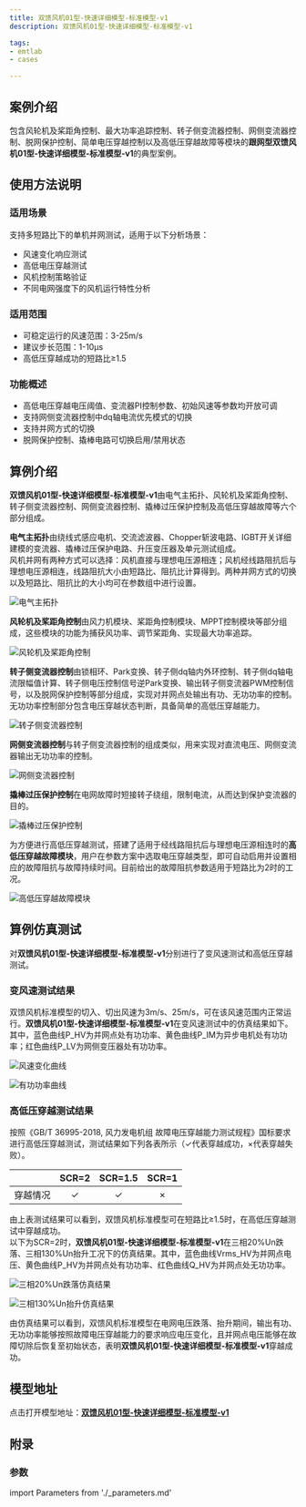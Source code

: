 ```yaml
---
title: 双馈风机01型-快速详细模型-标准模型-v1
description: 双馈风机01型-快速详细模型-标准模型-v1

tags:
- emtlab
- cases

---
```

## 案例介绍

包含风轮机及桨距角控制、最大功率追踪控制、转子侧变流器控制、网侧变流器控制、脱网保护控制、简单电压穿越控制以及高低压穿越故障等模块的**跟网型双馈风机01型-快速详细模型-标准模型-v1**的典型案例。


## 使用方法说明

### 适用场景  

支持多短路比下的单机并网测试，适用于以下分析场景：
   + 风速变化响应测试  
   + 高低电压穿越测试  
   + 风机控制策略验证  
   + 不同电网强度下的风机运行特性分析  

### 适用范围  
   + 可稳定运行的风速范围：3-25m/s  
   + 建议步长范围：1-10μs  
   + 高低压穿越成功的短路比≥1.5 

### 功能概述  
   + 高低电压穿越电压阈值、变流器PI控制参数、初始风速等参数均开放可调  
   + 支持网侧变流器控制中dq轴电流优先模式的切换  
   + 支持并网方式的切换  
   + 脱网保护控制、撬棒电路可切换启用/禁用状态

  
## 算例介绍

**双馈风机01型-快速详细模型-标准模型-v1**由电气主拓扑、风轮机及桨距角控制、转子侧变流器控制、网侧变流器控制、撬棒过压保护控制及高低压穿越故障等六个部分组成。

**电气主拓扑**由绕线式感应电机、交流滤波器、Chopper斩波电路、IGBT开关详细建模的变流器、撬棒过压保护电路、升压变压器及单元测试组成。  
风机并网有两种方式可以选择：风机直接与理想电压源相连；风机经线路阻抗后与理想电压源相连，线路阻抗大小由短路比、阻抗比计算得到。两种并网方式的切换以及短路比、阻抗比的大小均可在参数组中进行设置。  

![电气主拓扑](./wtg_dfig_01-fdm-std-v1b2-main.png "电气主拓扑")

**风轮机及桨距角控制**由风力机模块、桨距角控制模块、MPPT控制模块等部分组成，这些模块的功能为捕获风功率、调节桨距角、实现最大功率追踪。  

![风轮机及桨距角控制](./wtg_dfig_01-fdm-std-v1b2-mppt.png "风轮机及桨距角控制")


**转子侧变流器控制**由锁相环、Park变换、转子侧dq轴内外环控制、转子侧dq轴电流限幅值计算、转子侧电压控制信号逆Park变换、输出转子侧变流器PWM控制信号，以及脱网保护控制等部分组成，实现对并网点处输出有功、无功功率的控制。无功功率控制部分包含电压穿越状态判断，具备简单的高低压穿越能力。  

![转子侧变流器控制](./wtg_dfig_01-fdm-std-v1b2-rsc.png "转子侧变流器控制")


**网侧变流器控制**与转子侧变流器控制的组成类似，用来实现对直流电压、网侧变流器输出无功功率的控制。  

![网侧变流器控制](./wtg_dfig_01-fdm-std-v1b2-gsc.png "网侧变流器控制")

**撬棒过压保护控制**在电网故障时短接转子绕组，限制电流，从而达到保护变流器的目的。

![撬棒过压保护控制](./wtg_dfig_01-fdm-std-v1b2-crowbar.png "撬棒过压保护控制")

为方便进行高低压穿越测试，搭建了适用于经线路阻抗后与理想电压源相连时的**高低压穿越故障模块**，用户在参数方案中选取电压穿越类型，即可自动启用并设置相应的故障阻抗与故障持续时间。目前给出的故障阻抗参数适用于短路比为2时的工况。  

![高低压穿越故障模块](./wtg_dfig_01-fdm-std-v1b2-fault.png "高低压穿越故障模块")





  
## 算例仿真测试

对**双馈风机01型-快速详细模型-标准模型-v1**分别进行了变风速测试和高低压穿越测试。

### 变风速测试结果
双馈风机标准模型的切入、切出风速为3m/s、25m/s，可在该风速范围内正常运行。**双馈风机01型-快速详细模型-标准模型-v1**在变风速测试中的仿真结果如下。其中，蓝色曲线P_HV为并网点处有功功率、黄色曲线P_IM为异步电机处有功功率；红色曲线P_LV为网侧变压器处有功功率。  
  
![风速变化曲线](./wtg_dfig_01-fdm-std-v1b2-vwind.png "风速变化曲线")  

![有功功率曲线](./wtg_dfig_01-fdm-std-v1b2-pwind.png "")

### 高低压穿越测试结果
按照《GB/T 36995-2018, 风力发电机组 故障电压穿越能力测试规程》国标要求进行高低压穿越测试，测试结果如下列各表所示（✓代表穿越成功，×代表穿越失败）。  

|          |  SCR=2  |  SCR=1.5  |  SCR=1  |
|:--------:|:-------:|:---------:|:-------:|
|  穿越情况 |    ✓    |    ✓     |   ×     |  

由上表测试结果可以看到，双馈风机标准模型可在短路比≥1.5时，在高低压穿越测试中穿越成功。  
以下为SCR=2时，**双馈风机01型-快速详细模型-标准模型-v1**在三相20%Un跌落、三相130%Un抬升工况下的仿真结果。其中，蓝色曲线Vrms_HV为并网点电压、黄色曲线P_HV为并网点处有功功率、红色曲线Q_HV为并网点处无功功率。  

![三相20%Un跌落仿真结果](./wtg_dfig_01-fdm-std-v1b2-lvrt.png "三相20%Un跌落仿真结果")  

![三相130%Un抬升仿真结果](./wtg_dfig_01-fdm-std-v1b2-hvrt.png "三相130%Un抬升仿真结果")

由仿真结果可以看到，双馈风机标准模型在电网电压跌落、抬升期间，输出有功、无功功率能够按照故障电压穿越能力的要求响应电压变化，且并网点电压能够在故障切除后恢复至初始状态，表明**双馈风机01型-快速详细模型-标准模型-v1**穿越成功。  

## 模型地址

点击打开模型地址：[**双馈风机01型-快速详细模型-标准模型-v1**](https://cloudpss.net/model/open-cloudpss/WTG_DFIG_01-fdm-std-v1b2)  


## 附录

### 参数

import Parameters from './_parameters.md'

<Parameters/>



<!-- 
## 附：修改及调试日志

+ 20241223 验证异步电机外接鼠笼电路正确性，对比PSCAD中的鼠笼异步电机等值电路图，在CloudPSS中绘制易于理解的外接鼠笼等值电路图
+ 20241224 整理参数，参数标准化
+ 20241225 整理模型
    + 对比PSCAD中的双馈风机详细化模型，补充缺失的控制与参数（风力机部分缺少切入切出风速的控制，GSC侧控制缺少电流限制有功、无功优先的选择）
    + 补上之前参数表中遗漏的crowbar电路参数
+ 20241226 修改模型存在的问题
    + 功率量测元件基准频率有误
    + 增添全局变量
    + 整合解锁信号
    + 修改Crowbar控制
+ 20241227 修改模型存在的问题
    + 修改Crowbar外接二极管电路
    + 排查到风力机输出Pref处缺少速度限幅器
    + 修改GSC中PI控制器为抗饱和PI控制器
    + 修改I_RS电流表方向为注入变流器方向
    + 修改参数名中后缀为CONV的为GSC
    + 修改DBlk相关命名
+ 20241230-1231 调试功率突刺，修改模型存在的问题
+ 20250102 将全局变量移到参数列表中，调整功率量测方向一致
+ 20250106 为解决低风速下风机输出功率为负值的问题，尝试将风轮机及桨距角控制模块中的MPPT实现方式更改为综稳中的查表法，并新增转矩PI控制，但结果与PSCAD中的公式法基本一致，因此仍保留PSCAD中的公式法实现MPPT
+ 20250107 在转子侧变流器q轴PI控制中新增一个给PI控制器的重置信号，该信号会在监测到故障结束且电压回稳后动作，以解决风机输出无功在故障结束后回不到0的问题
+ 20250117 增加双馈风机外接理想电压源或戴维南等效电压源的选项，并增添故障设置的相关参数
+ 20250208 基于Simulink官方双馈风机模型，修改CloudPSS双馈风机模型电机、变流器PI控制相关参数，修改后风机在低风速下输出功率不再为负
+ 20250217 修改戴维南理想电压源的等值电阻电抗值，解决了风机接戴维南理想电压源时，输出无功一直跌落的问题
+ 20250218 增加风机接戴维南等效电压源时，由用户设置的短路比和阻抗比，计算得到戴维南等效电压源的阻抗值参数
+ 20250226 删去参数表中鼠笼相关参数
+ 20250310 根据标准模型规范修改相关描述
    + 设置风机高/低穿电压阈值和并网点电压为用户可调参数
    + 删去现有的外接戴维南等效电压源方式
+ 20250321 
    + 在并网处加入由短路比和阻抗比计算得到的线路阻抗
    + 提供风机直接与理想电压源相连，经线路阻抗与理想电压源相连两种并网方式
    + 加入高低穿故障测试模块
+ 20250326 
    + 优化高低穿故障测试模块，给定SCR=2时进行高低穿测试时的故障阻抗、电容大小
    + 修改转子侧外环控制中低压功率逻辑特征电压值参数，以解决SCR=1.5时电压穿越失败的问题
+ 20250328 修改转子侧变流器控制中定子电阻为有名值
+ 20250727 更新模型版本为v1b2，更新内容如下：
    + 修改直流电容的初始电压为直流电压基准值
    + 模型描述修改为markdown格式
    + 删去不必要的电流表
    + 优化变量名和模型布局
    + 修改电流方向和坐标变化，统一注入电网为正
    + 调整变流器控制中d轴电流、q轴电流与输出有功、无功功率方向一致
    + 不启用crowbar时禁用整个crowbar电路，否则会出现功率振荡问题
+ 20250818 加入电压保护脱网控制
 
-->
